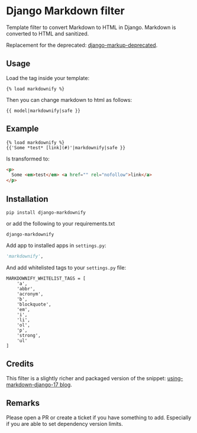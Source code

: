 # Django Markdown filter

Template filter to convert Markdown to HTML in Django.
Markdown is converted to HTML and sanitized.

Replacement for the deprecated: [django-markup-deprecated](https://pypi.python.org/pypi/django-markup-deprecated).

## Usage

Load the tag inside your template:

```
{% load markdownify %}
```

Then you can change markdown to html as follows:

```
{{ model|markdownify|safe }}
```

## Example

```
{% load markdownify %}
{{'Some *test* [link](#)'|markdownify|safe }}
```

Is transformed to:

```html
<p>
  Some <em>test</em> <a href="" rel="nofollow">link</a>
</p>
```


## Installation

```
pip install django-markdownify
```

or add the following to your requirements.txt

```
django-markdownify
```

Add app to installed apps in `settings.py`:

```python
'markdownify',
```

And add whitelisted tags to your `settings.py` file:

```
MARKDOWNIFY_WHITELIST_TAGS = [
    'a',
    'abbr',
    'acronym',
    'b',
    'blockquote',
    'em',
    'i',
    'li',
    'ol',
    'p',
    'strong',
    'ul'
]
```

## Credits

This filter is a slightly richer and packaged version of the snippet: [using-markdown-django-17 blog](http://www.jw.pe/blog/post/using-markdown-django-17/).

## Remarks

Please open a PR or create a ticket if you have something to add.
Especially if you are able to set dependency version limits.